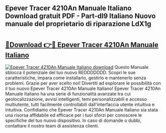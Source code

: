 ## Epever Tracer 4210An Manuale Italiano Download gratuit PDF - Part-dl9 Italiano Nuovo manuale del proprietario di riparazione LdX1g

# <h2><a href="http://dfczlyy.blite.top/?on=Epever+Tracer+4210An+Manuale+Italiano">🔗Download 👉🔴 Epever Tracer 4210An Manuale Italiano</a></h2>

[![Epever Tracer 4210An Manuale Italiano download](https://i.imgur.com/lujVjoI.png)](http://dfczlyy.blite.top/?on=Epever+Tracer+4210An+Manuale+Italiano)
Questo Manuale sblocca il potenziale del tuo nuovo REDDDDDDD. Scopri le sue caratteristiche, impara come installarlo, gestirlo e mantenerlo senza problemi. Grazie per aver scelto noi! Divertiti ad esplorare le possibilità con il tuo nuovo Epever Tracer 4210An Manuale Italiano! Epever Tracer 4210An Manuale Italiano ha una serie di funzionalità avanzate tra cui geolocalizzazione, avvisi intelligenti, temi personalizzabili e accesso multiutente, tutti facilmente controllabili dall'interfaccia utente intuitiva e intuitiva. Confidiamo che Epever Tracer 4210An Manuale Italiano sia stata una risorsa affidabile ed efficace per i tuoi sforzi per conoscere le specifiche del tuo nuovo dispositivo. In caso di domande o dubbi, contattare il nostro team di assistenza clienti.
